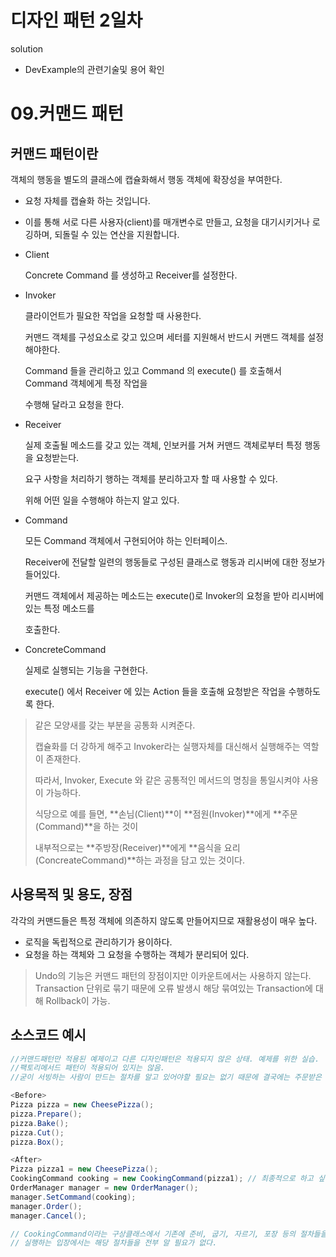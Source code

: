 디자인 패턴 2일차
===


solution
* DevExample의 관련기술및 용어 확인


09.커맨드 패턴
===


커맨드 패턴이란
---

객체의 행동을 별도의 클래스에 캡슐화해서 행동 객체에 확장성을 부여한다.

- 요청 자체를 캡슐화 하는 것입니다.

- 이를 통해 서로 다른 사용자(client)를 매개변수로 만들고, 요청을 대기시키거나 로깅하며, 되돌릴 수 있는 연산을 지원합니다.

- Client

  Concrete Command 를 생성하고 Receiver를 설정한다.

- Invoker

  클라이언트가 필요한 작업을 요청할 때 사용한다.

  커맨드 객체를 구성요소로 갖고 있으며 세터를 지원해서 반드시 커맨드 객체를 설정해야한다.

  Command 들을 관리하고 있고 Command 의 execute() 를 호출해서 Command 객체에게 특정 작업을 

  수행해 달라고 요청을 한다.

- Receiver

  실제 호출될 메소드를 갖고 있는 객체, 인보커를 거쳐 커맨드 객체로부터 특정 행동을 요청받는다.

  요구 사항을 처리하기 행하는 객체를 분리하고자 할 때 사용할 수 있다.

  위해 어떤 일을 수행해야 하는지 알고 있다. 

- Command

  모든 Command 객체에서 구현되어야 하는 인터페이스.

  Receiver에 전달할 일련의 행동들로 구성된 클래스로 행동과 리시버에 대한 정보가 들어있다.

  커맨드 객체에서 제공하는 메소드는 execute()로 Invoker의 요청을 받아 리시버에 있는 특정 메소드를 

  호출한다. 

- ConcreteCommand

  실제로 실행되는 기능을 구현한다.

  execute() 에서 Receiver 에 있는 Action 들을 호출해 요청받은 작업을 수행하도록 한다.

> 같은 모양새를 갖는 부분을 공통화 시켜준다.
>
> 캡슐화를 더 강하게 해주고 Invoker라는 실행자체를 대신해서 실행해주는 역할이 존재한다.
>
> 따라서, Invoker, Execute 와 같은 공통적인 메서드의 명칭을 통일시켜야 사용이 가능하다.
>
> 식당으로 예를 들면, **손님(Client)**이 **점원(Invoker)**에게 **주문(Command)**을 하는 것이
>
> 내부적으로는 **주방장(Receiver)**에게 **음식을 요리(ConcreateCommand)**하는 과정을 담고 있는 것이다.

 

사용목적 및 용도, 장점
---

각각의 커맨드들은 특정 객체에 의존하지 않도록 만들어지므로 재활용성이 매우 높다.

- 로직을 독립적으로 관리하기가 용이하다.
- 요청을 하는 객체와 그 요청을 수행하는 객체가 분리되어 있다.

> Undo의 기능은 커맨드 패턴의 장점이지만 이카운트에서는 사용하지 않는다.<br>
> Transaction 단위로 묶기 때문에 오류 발생시 해당 묶여있는 Transaction에 대해 Rollback이 가능.





소스코드 예시
---

```c#
//커맨드패턴만 적용된 예제이고 다른 디자인패턴은 적용되지 않은 상태. 예제를 위한 실습.
//팩토리메서드 패턴이 적용되어 있지는 않음.
//굳이 서빙하는 사람이 만드는 절차를 알고 있어야할 필요는 없기 때문에 결국에는 주문받은 제품만 커맨드에게 넘겨줘야 한다. 서빙하는 사람이 준비, 굽기, 자르기, 포장 등의 절차들을 알 필요가 없다.

<Before>
Pizza pizza = new CheesePizza();
pizza.Prepare();
pizza.Bake();
pizza.Cut();
pizza.Box();

<After>
Pizza pizza1 = new CheesePizza();
CookingCommand cooking = new CookingCommand(pizza1); // 최종적으로 하고 싶은 절차
OrderManager manager = new OrderManager();
manager.SetCommand(cooking);
manager.Order();
manager.Cancel();

// CookingCommand이라는 구상클래스에서 기존에 준비, 굽기, 자르기, 포장 등의 절차들을 정의한다.
// 실행하는 입장에서는 해당 절차들을 전부 알 필요가 없다.

```

